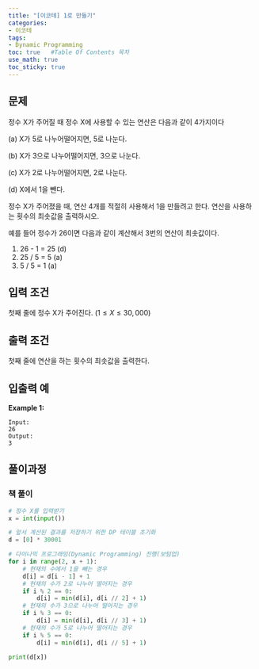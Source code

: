 ```yaml
---
title: "[이코테] 1로 만들기"
categories: 
- 이코테
tags:
- Dynamic Programming
toc: true   #Table Of Contents 목차 
use_math: true
toc_sticky: true
---
```


## 문제

정수 X가 주어질 때 정수 X에 사용할 수 있는 연산은 다음과 같이 4가지이다

  (a) X가 5로 나누어떨어지면, 5로 나눈다.

  (b) X가 3으로 나누어떨어지면, 3으로 나눈다.

  (c)  X가 2로 나누어떨어지면, 2로 나눈다.

  (d)  X에서 1을 뺀다.

정수 X가 주어졌을 때, 연산 4개를 적절히 사용해서 1을 만들려고 한다. 연산을 사용하는 횟수의 최솟값을 출력하시오.

예를 들어 정수가 26이면 다음과 같이 계산해서 3번의 연산이 최솟값이다.

1. 26 - 1 = 25 (d)
2. 25 / 5 = 5 (a)
3. 5 / 5 = 1 (a)

## 입력 조건

첫째 줄에 정수 X가 주어진다. ($1 \leq X \leq 30,000$)

## 출력 조건

첫째 줄에 연산을 하는 횟수의 최솟값을 출력한다.

## 입출력 예

**Example 1:**

```
Input: 
26
Output: 
3
```

## 풀이과정

### 책 풀이

```python
# 정수 X를 입력받기
x = int(input())

# 앞서 계산된 결과를 저장하기 위한 DP 테이블 초기화
d = [0] * 30001

# 다이나믹 프로그래밍(Dynamic Programming) 진행(보텀업)
for i in range(2, x + 1):
    # 현재의 수에서 1을 빼는 경우
    d[i] = d[i - 1] + 1
    # 현재의 수가 2로 나누어 떨어지는 경우
    if i % 2 == 0:
        d[i] = min(d[i], d[i // 2] + 1)
    # 현재의 수가 3으로 나누어 떨어지는 경우
    if i % 3 == 0:
        d[i] = min(d[i], d[i // 3] + 1)
    # 현재의 수가 5로 나누어 떨어지는 경우
    if i % 5 == 0:
        d[i] = min(d[i], d[i // 5] + 1)

print(d[x])
```

